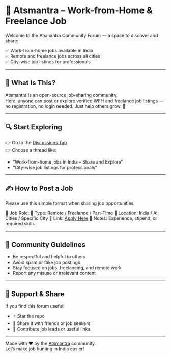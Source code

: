# 💼 Atsmantra – Work-from-Home & Freelance Job

Welcome to the Atsmantra Community Forum — a space to discover and share:

✅ Work-from-home jobs available in India  
✅ Remote and freelance jobs across all cities  
✅ City-wise job listings for professionals  

---

## 📢 What Is This?

Atsmantra is an open-source job-sharing community.  
Here, anyone can post or explore verified WFH and freelance job listings — no registration, no login needed. Just help others grow. 💚

---

## 🔍 Start Exploring

👉 Go to the [Discussions Tab](https://github.com/chetansinghnegi-cpu/atsmantra-forum/discussions)  
👉 Choose a thread like:
- “Work-from-home jobs in India – Share and Explore”
- “City-wise job listings for professionals”

---

## ✍️ How to Post a Job

Please use this simple format when sharing job opportunities:

🔹 Job Role:
🔹 Type: Remote / Freelance / Part-Time
🔹 Location: India / All Cities / Specific City
🔹 Link: [Apply Here](https://atsmantra.com)
🔹 Notes: Experience, stipend, or required skills

---

## 🙌 Community Guidelines

- Be respectful and helpful to others  
- Avoid spam or fake job postings  
- Stay focused on jobs, freelancing, and remote work  
- Report any misuse or irrelevant content

---

## 🌟 Support & Share

If you find this forum useful:
- ⭐ Star the repo
- 🔁 Share it with friends or job seekers
- 📝 Contribute job leads or useful links

---

Made with ❤️ by the [Atsmantra](https://github.com/chetansinghnegi-cpu) community.  
Let’s make job hunting in India easier!


